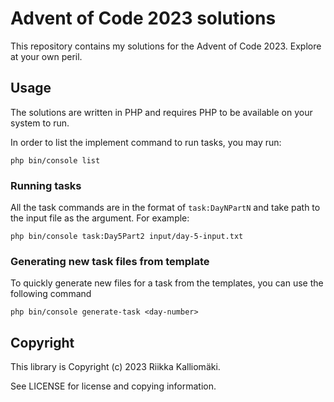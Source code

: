 # Advent of Code 2023 solutions

This repository contains my solutions for the Advent of Code 2023. Explore at
your own peril.

## Usage

The solutions are written in PHP and requires PHP to be available on your
system to run.

In order to list the implement command to run tasks, you may run:

```shell
php bin/console list
```

### Running tasks

All the task commands are in the format of `task:DayNPartN` and take path to
the input file as the argument. For example:

```shell
php bin/console task:Day5Part2 input/day-5-input.txt
```

### Generating new task files from template

To quickly generate new files for a task from the templates, you can use the
following command

```shell
php bin/console generate-task <day-number>
```

## Copyright

This library is Copyright (c) 2023 Riikka Kalliomäki.

See LICENSE for license and copying information.


